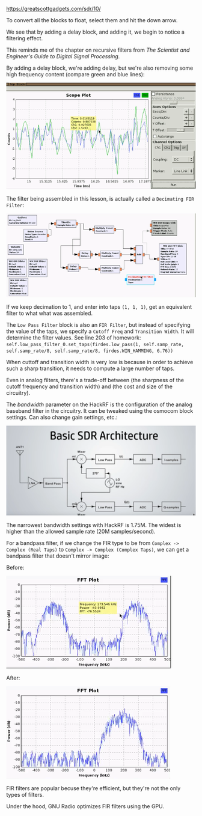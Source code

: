 
https://greatscottgadgets.com/sdr/10/

To convert all the blocks to float, select them and hit the down arrow.

We see that by adding a delay block, and adding it, we begin to notice a filtering effect.

This reminds me of the chapter on recursive filters from *The Scientist and Engineer's Guide to
Digital Signal Processing*.

By adding a delay block, we're adding delay, but we're also removing some high frequency content (compare green and blue lines):

![pic](pic.png)

The filter being assembled in this lesson, is actually called a `Decimating FIR Filter`:

![fir](fir.png)

If we keep decimation to 1, and enter into taps `(1, 1, 1)`, get an equivalent filter to what what was assembled.

The `Low Pass Filter` block is also an `FIR Filter`, but instead of specifying the value of the taps, we specify a `Cutoff Freq` and `Transition Width`. It will determine the filter values. See line 203 of homework: `self.low_pass_filter_0.set_taps(firdes.low_pass(1, self.samp_rate, self.samp_rate/8, self.samp_rate/8, firdes.WIN_HAMMING, 6.76))`

When cuttoff and transition width is very low is because in order to achieve such a sharp transition, it needs to compute a large number of taps.

Even in analog filters, there's a trade-off between (the sharpness of the cutoff frequency and transition width) and (the cost and size of the circuitry).

The *bandwidth* parameter on the HackRF is the configuration of the analog baseband filter in the circuitry. It can be tweaked using the osmocom block settings. Can also change gain settings, etc.:

![sdr](sdr.png)

The narrowest bandwidth settings with HackRF is 1.75M. The widest is higher than the allowed sample rate (20M samples/second).

For a bandpass filter, if we change the FIR type to be from `Complex -> Complex (Real Taps)` to `Complex -> Complex (Complex Taps)`, we can get a bandpass filter that doesn't mirror image:

Before:

![before](before.png)

After:

![after](after.png)

FIR filters are popular becuse they're efficient, but they're not the only types of filters.

Under the hood, GNU Radio optimizes FIR filters using the GPU.
